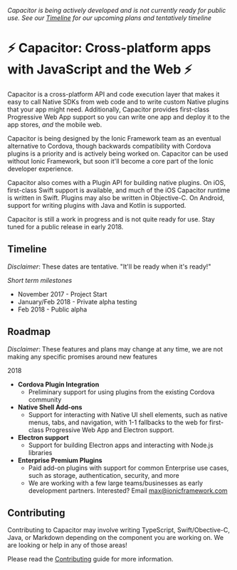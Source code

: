 *Capacitor is being actively developed and is not currently ready for public use. See our [Timeline](#timeline) for our upcoming plans and tentatively timeline*

# ⚡️ Capacitor: Cross-platform apps with JavaScript and the Web ⚡️

Capacitor is a cross-platform API and code execution layer that makes it easy to call Native SDKs from web code and to write custom Native plugins that your app might need.  Additionally, Capacitor provides first-class Progressive Web App support so you can write one app and deploy it to the app stores, _and_ the mobile web.

Capacitor is being designed by the Ionic Framework team as an eventual alternative to Cordova, though backwards compatibility with Cordova plugins is a priority and is actively being worked on. Capacitor can be used without Ionic Framework, but soon it'll become a core part of the Ionic developer experience.

Capacitor also comes with a Plugin API for building native plugins. On iOS, first-class Swift support is available, and much of the iOS Capacitor runtime is written in Swift. Plugins may also be written in Objective-C. On Android, support for writing plugins with Java and Kotlin is supported.

Capacitor is still a work in progress and is not quite ready for use. Stay tuned for a public release in early 2018.

## Timeline

_Disclaimer_: These dates are tentative. "It'll be ready when it's ready!"

*Short term milestones*

 - November 2017 - Project Start
 - January/Feb 2018 - Private alpha testing
 - Feb 2018 - Public alpha
 
## Roadmap

_Disclaimer_: These features and plans may change at any time, we are not making any specific promises around new features

2018

 - __Cordova Plugin Integration__
   - Preliminary support for using plugins from the existing Cordova community
 - __Native Shell Add-ons__
   - Support for interacting with Native UI shell elements, such as native menus, tabs, and navigation, with 1-1 fallbacks to the web for first-class Progressive Web App and Electron support.
 - __Electron support__
   - Support for building Electron apps and interacting with Node.js libraries
 - __Enterprise Premium Plugins__
   - Paid add-on plugins with support for common Enterprise use cases, such as storage, authentication, security, and more
   - We are working with a few large teams/businesses as early development partners. Interested? Email [max@ionicframework.com](mailto:max@ionicframework.com)

## Contributing

Contributing to Capacitor may involve writing TypeScript, Swift/Obective-C, Java, or Markdown depending on the component you are working on. We are looking or help in any of those areas!

Please read the [Contributing](.github/CONTRIBUTING.md) guide for more information.
